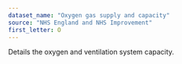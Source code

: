 ```yaml
---
dataset_name: "Oxygen gas supply and capacity"
source: "NHS England and NHS Improvement"
first_letter: O
---
```

Details the oxygen and ventilation system capacity.